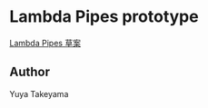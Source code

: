 # Lambda Pipes prototype

[Lambda Pipes 草案](https://gist.github.com/yuya-takeyama/c29f9c024de625db64cb)

## Author

Yuya Takeyama
